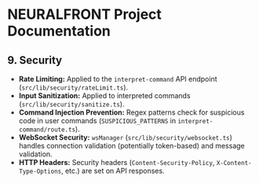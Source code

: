 # NEURALFRONT Project Documentation

## 9. Security

*   **Rate Limiting:** Applied to the `interpret-command` API endpoint (`src/lib/security/rateLimit.ts`).
*   **Input Sanitization:** Applied to interpreted commands (`src/lib/security/sanitize.ts`).
*   **Command Injection Prevention:** Regex patterns check for suspicious code in user commands (`SUSPICIOUS_PATTERNS` in `interpret-command/route.ts`).
*   **WebSocket Security:** `wsManager` (`src/lib/security/websocket.ts`) handles connection validation (potentially token-based) and message validation.
*   **HTTP Headers:** Security headers (`Content-Security-Policy`, `X-Content-Type-Options`, etc.) are set on API responses. 